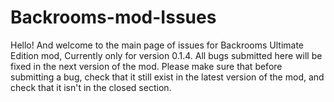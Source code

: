 # Backrooms-mod-Issues

Hello! And welcome to the main page of issues for Backrooms Ultimate Edition mod, Currently only for version 0.1.4.
All bugs submitted here will be fixed in the next version of the mod.
Please make sure that before submitting a bug, check that it still exist in the latest version of the mod, and check that it isn't in the closed section.
